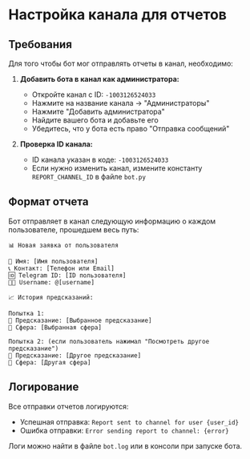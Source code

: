 # Настройка канала для отчетов

## Требования

Для того чтобы бот мог отправлять отчеты в канал, необходимо:

1. **Добавить бота в канал как администратора:**
   - Откройте канал с ID: `-1003126524033`
   - Нажмите на название канала → "Администраторы"
   - Нажмите "Добавить администратора"
   - Найдите вашего бота и добавьте его
   - Убедитесь, что у бота есть право "Отправка сообщений"

2. **Проверка ID канала:**
   - ID канала указан в коде: `-1003126524033`
   - Если нужно изменить канал, измените константу `REPORT_CHANNEL_ID` в файле `bot.py`

## Формат отчета

Бот отправляет в канал следующую информацию о каждом пользователе, прошедшем весь путь:

```
📊 Новая заявка от пользователя

👤 Имя: [Имя пользователя]
📞 Контакт: [Телефон или Email]
🆔 Telegram ID: [ID пользователя]
👨‍💼 Username: @[username]

📈 История предсказаний:

Попытка 1:
🔮 Предсказание: [Выбранное предсказание]
🏢 Сфера: [Выбранная сфера]

Попытка 2: (если пользователь нажимал "Посмотреть другое предсказание")
🔮 Предсказание: [Другое предсказание]
🏢 Сфера: [Другая сфера]
```

## Логирование

Все отправки отчетов логируются:
- Успешная отправка: `Report sent to channel for user {user_id}`
- Ошибка отправки: `Error sending report to channel: {error}`

Логи можно найти в файле `bot.log` или в консоли при запуске бота.

